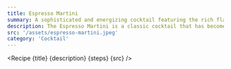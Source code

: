 ```yaml
---
title: Espresso Martini
summary: A sophisticated and energizing cocktail featuring the rich flavors of coffee and vodka.
description: The Espresso Martini is a classic cocktail that has become a favorite among coffee and cocktail enthusiasts alike. It was created in the 1980s by London bartender Dick Bradsell, who was asked to create a drink that would "wake me up, and then f*** me up." The result was a perfect blend of coffee, vodka, and sweetness. The cocktail typically consists of vodka, freshly brewed espresso coffee, coffee liqueur, and a touch of sugar syrup. It is shaken vigorously with ice to create a frothy texture and strained into a martini glass. The Espresso Martini offers a delightful combination of strong coffee flavors, a hint of sweetness, and a smooth, velvety finish. It is the perfect choice for those seeking an elegant and energizing drink to enjoy during a night out or as an after-dinner treat.
src: '/assets/espresso-martini.jpeg'
category: 'Cocktail'
---
```


<script>
	import Recipe from '$lib/components/recipe/recipe.svelte';

	const steps = [
		{
			title: 'Combine',
			instructions: 'Combine the following ingredients into a shaker.',
			ingredients: ['45ml Vodka', '30ml Coffee Liqueur', '30ml Fresh Espresso', '10ml Sugar Syrup']
		},
		{
			title: 'Shake & Strain',
			instructions: 'Shake vigorously with ice to chill and create a frothy texture, then strain into a martini glass.'
		},
		{
			title: 'Garnish',
			instructions: 'Optionally, garnish with coffee beans or a twist of orange peel.'
		}
	];
</script>

<Recipe {title} {description} {steps} {src} />
